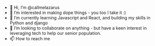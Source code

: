 - 👋 Hi, I’m @callmelazarus
- 👀 I’m interested in making dope things - you too I take it :)
- 🌱 I’m currently learning Javascript and React, and building my skills in Python and django
- 💞️ I’m looking to collaborate on anything - but have a keen interest in leveraging tech to help our senior population.
- 📫 How to reach me 

<!---
callmelazarus/callmelazarus is a ✨ special ✨ repository because its `README.md` (this file) appears on your GitHub profile.
You can click the Preview link to take a look at your changes.
--->
